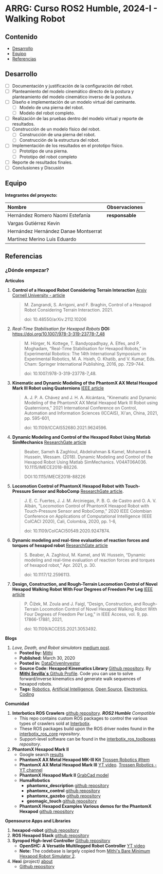 # ARRG: Curso ROS2 Humble, 2024-I - Walking Robot

## Contenido

- [Desarrollo](#desarrollo)
- [Equipo](#equipo)
- [Referencias](#referencias)

## Desarrollo

- [ ] Documentación y justificación de la configuración del robot.
- [ ] Planteamiento del modelo cinemático directo de la postura y planteamiento del modelo cinemático inverso de la postura.
- [ ] Diseño e implementación de un modelo virtual del caminante.
	- [ ] Modelo de una pierna del robot.
	- [ ] Modelo del robot completo.
- [ ] Realización de las pruebas dentro del modelo virtual y reporte de resultados.
- [ ] Construcción de un modelo físico del robot.
	- [ ] Construcción de una pierna del robot.
	- [ ] Construcción de la estructura del robot.
- [ ] Implementación de los resultados en el prototipo físico.
	- [ ] Prototipo de una pierna.
	- [ ] Prototipo del robot completo
- [ ] Reporte de resultados finales.
- [ ] Conclusiones y Discusión

## Equipo

**Integrantes del proyecto:**

| Nombre | Observaciones |
| :----------| :----------- |
| Hernández Romero Naomi Estefanía | **responsable** |
| Vargas Gutiérrez Kevin | |
| Hernández Hernández Danae Montserrat | |
| Martínez Merino Luis Eduardo | |

## Referencias

### ¿Dónde empezar?

**Artículos**

1. **Control of a Hexapod Robot Considering Terrain Interaction** [Arxiv Cornell University - article](https://arxiv.org/abs/2112.10206)
	> M. Zangrandi, S. Arrigoni, and F. Braghin, Control of a Hexapod Robot Considering Terrain Interaction. 2021. 
	> 
	> doi: 10.48550/arXiv.2112.10206
1. *Real-Time Stabilisation for Hexapod Robots* **DOI:** <https://doi.org/10.1007/978-3-319-23778-7_48>
	> M. Hörger, N. Kottege, T. Bandyopadhyay, A. Elfes, and P. Moghadam, “Real-Time Stabilisation for Hexapod Robots,” in Experimental Robotics: 
	> The 14th International Symposium on Experimental Robotics, M. A. Hsieh, O. Khatib, and V. Kumar, Eds. Cham: Springer International Publishing, 2016, pp. 729–744. 
	> 
	> doi: 10.1007/978-3-319-23778-7_48. 
1. **Kinematic and Dynamic Modeling of the PhantomX AX Metal Hexapod Mark III Robot using Quaternions**	[IEEE article](https://ieeexplore.ieee.org/abstract/document/9624596)
	> A. J. P. A. Chávez and J. H. A. Alcántara, "Kinematic and Dynamic Modeling of the PhantomX AX Metal Hexapod 
	> Mark III Robot using Quaternions," 2021 International Conference on Control, Automation and Information Sciences (ICCAIS), Xi'an, China, 2021, pp. 595-601, 
	>
	> doi: 10.1109/ICCAIS52680.2021.9624596.
1. **Dynamic Modeling and Control of the Hexapod Robot Using Matlab SimMechanics** [ResearchGate article](https://www.researchgate.net/publication/330405549_Dynamic_Modeling_and_Control_of_the_Hexapod_Robot_Using_Matlab_SimMechanics)
	> Beaber, Sameh & Zaghloul, Abdelrahman & Kamel, Mohamed & Hussein, Wessam. (2018). Dynamic Modeling and Control of the Hexapod Robot Using Matlab SimMechanics. 
	> V04AT06A036. 10.1115/IMECE2018-88226. 
	>
	> DOI:10.1115/IMECE2018-88226
1. **Locomotion Control of PhantomX Hexapod Robot with Touch-Pressure Sensor and RoboComp**	[ResearchGate article](https://ieeexplore.ieee.org/abstract/document/9247874).
	> J. E. C. Fuertes, J. J. M. Arciniegas, P. B. G. de Castro and O. A. V. Albán, "Locomotion Control of PhantomX Hexapod Robot with Touch-Pressure Sensor and RoboComp," 
	> 2020 IEEE Colombian Conference on Applications of Computational Intelligence (IEEE ColCACI 2020), Cali, Colombia, 2020, pp. 1-6, 
	> 
	> doi: 10.1109/ColCACI50549.2020.9247874.
1. **Dynamic modeling and real-time evaluation of reaction forces and torques of hexapod robot** [ResearchGate article](https://www.researchgate.net/publication/350820943_Dynamic_modeling_and_real-time_evaluation_of_reaction_forces_and_torques_of_hexapod_robot)
	> S. Beaber, A. Zaghloul, M. Kamel, and W. Hussein, “Dynamic modeling and real-time evaluation of reaction forces and torques of hexapod robot,” Apr. 2021, p. 30. 
	> 
	> doi: 10.1117/12.2596113. 
1. **Design, Construction, and Rough-Terrain Locomotion Control of Novel Hexapod Walking Robot With Four Degrees of Freedom Per Leg** [IEEE article](https://ieeexplore.ieee.org/abstract/document/9330519)
	> P. Čížek, M. Zoula and J. Faigl, "Design, Construction, and Rough-Terrain Locomotion Control of Novel Hexapod Walking Robot With Four Degrees of Freedom Per Leg," 
	> in IEEE Access, vol. 9, pp. 17866-17881, 2021, 
	>
	> doi: 10.1109/ACCESS.2021.3053492.

**Blogs**

1. *Love, Death, and Robot simulators* [medium post](https://medium.datadriveninvestor.com/love-death-and-robot-simulators-9ad7c62d46ae). 
	- **Posted by:** [Mithi](https://medium.com/@mithi?source=post_page-----9ad7c62d46ae--------------------------------)
	- **Published:** March 30, 2020
	- **Posted in:** [DataDrivenInvestor](https://medium.datadriveninvestor.com/?source=post_page-----9ad7c62d46ae--------------------------------)
	- **Source Code:** **Hexapod Kinematics Library** [Github repository](https://github.com/mithi/hexapod-kinematics-library). By [**Mithi Sevilla´s** Github Profile](https://github.com/mithi). 
	Code you can use to solve forward/inverse kinematics and generate walk sequences of hexapod robots. 
	- **Tags:** [Robotics](https://medium.com/tag/robotics?source=post_page-----9ad7c62d46ae---------------robotics-----------------), 
	[Artificial Intelligence](https://medium.com/tag/artificial-intelligence?source=post_page-----9ad7c62d46ae---------------artificial_intelligence-----------------), 
	[Open Source](https://medium.com/tag/open-source?source=post_page-----9ad7c62d46ae---------------open_source-----------------), 
	[Electronics](https://medium.com/tag/electronics?source=post_page-----9ad7c62d46ae---------------electronics-----------------), 
	[Coding](https://medium.com/tag/coding?source=post_page-----9ad7c62d46ae---------------coding-----------------)

**Comunidad**

1. **Interbotics ROS Crawlers** [github repository](https://github.com/Interbotix/interbotix_ros_crawlers). ***ROS2 Humble*** *Compatible*
	- This repo contains custom ROS packages to control the various types of crawlers sold at [Interbotix](https://www.trossenrobotics.com/). 
	- These ROS packages build upon the ROS driver nodes found in the [interbotix_ros_core](https://github.com/Interbotix/interbotix_ros_core) *repository*. 
	- Support-level software can be found in the [interbotix_ros_toolboxes](https://github.com/Interbotix/interbotix_ros_toolboxes) *repository*.
1. **PhantomX Hexapod Mark II**
	- Google search [results](https://www.google.com/search?client=firefox-b-d&q=PhantomX+Hexapod+Mark+II)
	- **PhantomX AX Metal Hexapod MK-III Kit** [Trossen Robotics #Item](https://www.trossenrobotics.com/phantomx-ax-hexapod.aspx)
	- **PhantomX AX Metal Hexapod Mark III** [YT video](https://www.youtube.com/watch?v=8v16kpBj9JQ). [Trossen Robotics - YT channel](https://www.youtube.com/@InterbotixTrossenRobotics)
	- **PhantomX Hexapod Mark II** [GrabCad model](https://grabcad.com/library/phantomx-hexapod-mark-ii-1)
	- **HumaRobotics**
		- **phantomx_description** [github repository](https://github.com/HumaRobotics/phantomx_description)
		- **phantomx_control** [github repository](https://github.com/HumaRobotics/phantomx_control)
		- **phantomx_gazebo** [github repository](https://github.com/HumaRobotics/phantomx_gazebo)
		- **geomagic_touch** [github repository](https://github.com/HumaRobotics/geomagic_touch)
	- **PhantomX Hexapod Examples Various demos for the PhantomX Hexapod** [github repository](https://github.com/Interbotix/PhantomXHexapodExamples)

**Opensource Apps and Libraries**

1. **hexapod-robot** [github repository](https://github.com/ibarbech/hexapod-robot)
1. **ROS Hexapod Stack** [github repository](https://github.com/KevinOchs/hexapod_ros/tree/master)
1. **Syropod High-level Controller** [Github repository](https://github.com/csiro-robotics/syropod_highlevel_controller)
	- **OpenSHC: A Versatile Multilegged Robot Controller** [YT video](https://www.youtube.com/watch?v=-E7-2UMP5XU)
	- **Note:** The codebase is largely copied from [Mithi's Bare Minimum Hexapod Robot Simulator 2](https://github.com/mithi/hexapod).
1. **Hexi** *(project)* [about](https://hexyrobot.wordpress.com/)
	- [Github repository](https://github.com/mithi/hexy)


